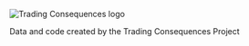 ![Trading Consequences logo](http://tradingconsequences.blogs.edina.ac.uk/files/2012/01/tradingconsequences-banner.jpg)

Data and code created by the Trading Consequences Project

